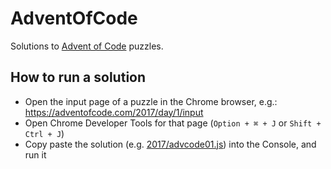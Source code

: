# AdventOfCode
Solutions to [Advent of Code](https://adventofcode.com/) puzzles.

## How to run a solution

- Open the input page of a puzzle in the Chrome browser, e.g.: https://adventofcode.com/2017/day/1/input
- Open Chrome Developer Tools for that page (`Option + ⌘ + J` or `Shift + Ctrl + J`)
- Copy paste the solution (e.g. [2017/advcode01.js](https://github.com/aaafwd/AdventOfCode/blob/master/2017/advcode01.js)) into the Console, and run it
